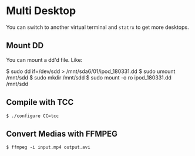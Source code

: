 # Multi Desktop

You can switch to another virtual terminal and `statrx` to get more desktops.

## Mount DD

You can mount a dd'd file. Like:
  
  $ sudo dd if=/dev/sdd  > /mnt/sda6/01/ipod_180331.dd
  $ sudo umount /mnt/sdd
  $ sudo mkdir /mnt/sdd
  $ sudo mount -o ro ipod_180331.dd /mnt/sdd
  
## Compile with TCC

    $ ./configure CC=tcc

## Convert Medias with FFMPEG

    $ ffmpeg -i input.mp4 output.avi
